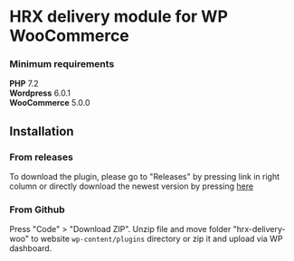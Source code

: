 # HRX delivery module for WP WooCommerce

### Minimum requirements
**PHP** 7.2  
**Wordpress** 6.0.1  
**WooCommerce** 5.0.0

## Installation

### From releases
To download the plugin, please go to "Releases" by pressing link in right column or directly download the newest version by pressing <a href="https://github.com/mijora/hrx-woocommerce/releases/latest/download/hrx-delivery-woo.zip" title="HRX delivery plugin releases">here</a>
### From Github
Press "Code" > "Download ZIP". Unzip file and move folder "hrx-delivery-woo" to website `wp-content/plugins` directory or zip it and upload via WP dashboard.